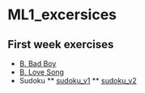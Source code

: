 # ML1_excersices

## First week exercises
* [B. Bad Boy](https://github.com/MapsaBootCamp/ML1_excercise/blob/w1-somayeh/somayeh_bad_boy.py)
* [B. Love Song](https://github.com/MapsaBootCamp/ML1_excercise/blob/w1-somayeh/somayeh_love_song.py)
* Sudoku
 ** [sudoku_v1](https://github.com/MapsaBootCamp/ML1_excercise/blob/w1-somayeh/somayeh_sudoku_v1.py)
 ** [sudoku_v2](https://github.com/MapsaBootCamp/ML1_excercise/blob/w1-somayeh/somayeh_sudoku_v2.py)

